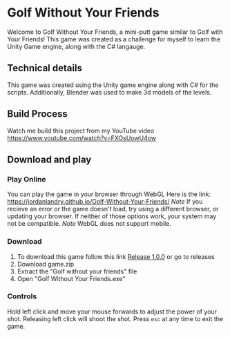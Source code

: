 # Golf Without Your Friends

Welcome to Golf Without Your Friends, a mini-putt game similar to Golf with Your Friends! This game was created as a challenge for myself to learn the Unity Game engine, along with the C# langauge.

## Technical details

This game was created using the Unity game engine along with C# for the scripts. Additionally, Blender was used to make 3d models of the levels.

## Build Process
Watch me build this project from my YouTube video
https://www.youtube.com/watch?v=FXOsUowU4ow

## Download and play

### Play Online
You can play the game in your browser through WebGL
Here is the link: https://jordanlandry.github.io/Golf-Without-Your-Friends/
_Note_ If you recieve an error or the game doesn't load, try using a different browser, or updating your browser. If neither of those options work, your system may not be compatible. 
_Note_ WebGL does not support mobile.

### Download
1. To download this game follow this link [Release 1.0.0](https://github.com/jordanlandry/Golf-Without-Your-Friends/releases/tag/v1.0.0) or go to releases
2. Download game.zip
3. Extract the "Golf without your friends" file
4. Open "Golf Without Your Friends.exe"


### Controls

Hold left click and move your mouse forwards to adjust the power of your shot.
Releasing left click will shoot the shot.
Press `esc` at any time to exit the game.
